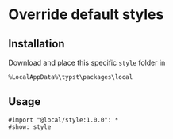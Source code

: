 # Override default styles

## Installation
Download and place this specific `style` folder in
```sh
%LocalAppData%\typst\packages\local
```

## Usage
```typst
#import "@local/style:1.0.0": *
#show: style
```
